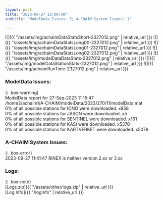 ```yaml
---
layout: post
title: "2023-09-27 12:00:00"
subtitle: "ModelData Issues: 5; A-CHAIM System Issues: 1"

---
```


![]({{ "/assets/img/achaimDataStatsShort-2327012.png" | relative_url }})
![]({{ "/assets/img/achaimDataStatsLong00-2327012.png" | relative_url }})
![]({{ "/assets/img/achaimDataStatsLong01-2327012.png" | relative_url }})
![]({{ "/assets/img/achaimDataStatsLong02-2327012.png" | relative_url }})
![]({{ "/assets/img/modelDataDataStats-2327012.png" | relative_url }})
![]({{ "/assets/img/modelDataStationStats-2327012.png" | relative_url }})
![]({{ "/assets/img/achaimRunTime-2327012.png" | relative_url }})


### ModelData Issues:  
  
{: .box-warning}  
 ModelData report for 27-Sep-2023 11:15:47   
 /home2/achaim1/A-CHAIM/modelData/2023/270/11/modelData.mat   
 0% of all possible stations for IONO were downloaded. x858   
 0% of all possible stations for JASON were downloaded. x5   
 0% of all possible stations for SENTINEL were downloaded. x161   
 0% of all possible stations for KASI were downloaded. x5370   
 0% of all possible stations for KARTVERKET were downloaded. x5079   
  
### A-CHAIM System Issues:  
  
{: .box-error}  
2023-09-27 11:41:47 RINEX is neither version 2.xx or 3.xx  

### Logs:  
  
{: .box-note}  
[Logs.zip]({{ "/assets/other/logs.zip" | relative_url }})  
[Log Info]({{ "/logInfo" | relative_url }})  
